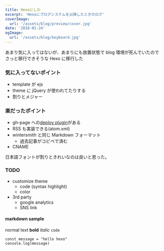 ```yaml
---
title: Hexoにした
excerpt: 'Hexoにブログシステムを以降したときのログ'
coverImage:
  url: '/assets/blog/preview/cover.jpg'
date: '2018-01-24'
ogImage:
  url: '/assets/blog/keyboard.jpg'
---
```


あまり気に入ってはないが、あまりにも放置状態で blog 環境が死んでいたのでさっと移行できそうな Hexo に移行した

### 気に入ってないポイント

- template が ejs
- theme に jQuery が使われてたりする
- 割りとメジャー

### 楽だったポイント

- gh-page への[deploy plugin](https://github.com/hexojs/hexo-deployer-git)がある
- RSS も実装できる(atom.xml)
- wintersmith と同じ Markdown フォーマット
  - 過去記事がコピペで済む
- CNAME

日本語フォントが割りときれいなのは良いと思った。

### TODO

- customize theme
  - code (syntax highlight)
  - color
- 3rd party
  - google analytics
  - SNS link

#### markdown sample

normal text
**bold**
_italic_
`code`

```javascirpt
const message = "hello hexo"
console.log(message)
```
